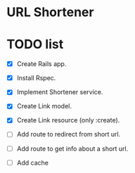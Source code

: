 # URL Shortener

# TODO list

- [X] Create Rails app.
- [X] Install Rspec.
- [X] Implement Shortener service.
- [X] Create Link model.
- [X] Create Link resource (only :create).
- [ ] Add route to redirect from short url.
- [ ] Add route to get info about a short url.
- [ ] Add cache


